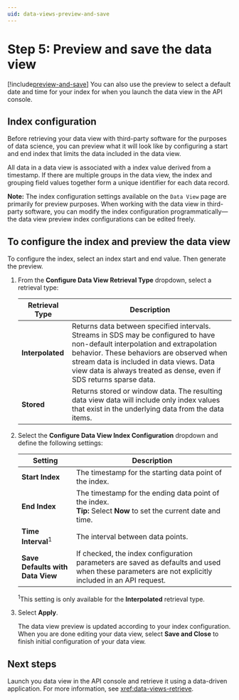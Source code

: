 ```yaml
---
uid: data-views-preview-and-save
---
```


# Step 5: Preview and save the data view

[!include[preview-and-save](_includes/preview-and-save.md)] You can also use the preview to select a default date and time for your index for when you launch the data view in the API console.

## Index configuration

Before retrieving your data view with third-party software for the purposes of data science, you can preview what it will look like by configuring a start and end index that limits the data included in the data view.

All data in a data view is associated with a index value derived from a timestamp. If there are multiple groups in the data view, the index and grouping field values together form a unique identifier for each data record.

**Note:** The index configuration settings available on the `Data View` page are primarily for preview purposes. When working with the data view in third-party software, you can modify the index configuration programmatically—the data view preview index configurations can be edited freely.

## To configure the index and preview the data view

To configure the index, select an index start and end value. Then generate the preview.

1. From the **Configure Data View Retrieval Type** dropdown, select a retrieval type:

	| Retrieval Type | Description |
	|--|--|
	| **Interpolated** | Returns data between specified intervals. Streams in SDS may be configured to have non-default interpolation and extrapolation behavior. These behaviors are observed when stream data is included in data views. Data view data is always treated as dense, even if SDS returns sparse data. |
	| **Stored** | Returns stored or window data. The resulting data view data will include only index values that exist in the underlying data from the data items. |

1. Select the **Configure Data View Index Configuration** dropdown and define the following settings:

	| Setting | Description | 
	|--|--|
	| **Start Index** | The timestamp for the starting data point of the index. |
	| **End Index** | The timestamp for the ending data point of the index.<br>**Tip:** Select **Now** to set the current date and time. |
	| **Time Interval**<sup>1</sup> | The interval between data points. |
	| **Save Defaults with Data View** | If checked, the index configuration parameters are saved as defaults and used when these parameters are not explicitly included in an API request. |

	<sup>1</sup>This setting is only available for the **Interpolated** retrieval type. 

1. Select **Apply**.

	The data view preview is updated according to your index configuration. When you are done editing your data view, select **Save and Close** to finish initial configuration of your data view.

## Next steps

Launch you data view in the API console and retrieve it using a data-driven application. For more information, see <xref:data-views-retrieve>. 
